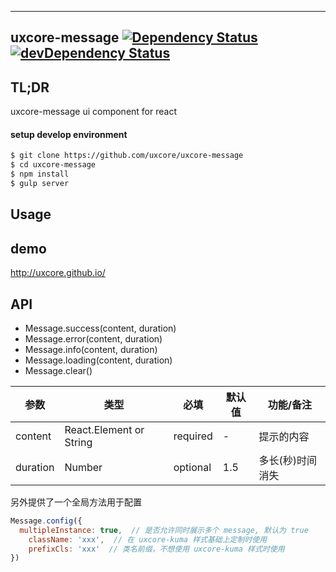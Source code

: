 ---

## uxcore-message [![Dependency Status](http://img.shields.io/david/uxcore/uxcore-message.svg?style=flat-square)](https://david-dm.org/uxcore/uxcore-message) [![devDependency Status](http://img.shields.io/david/dev/uxcore/uxcore-message.svg?style=flat-square)](https://david-dm.org/uxcore/uxcore-message#info=devDependencies) 

## TL;DR

uxcore-message ui component for react

#### setup develop environment

```sh
$ git clone https://github.com/uxcore/uxcore-message
$ cd uxcore-message
$ npm install
$ gulp server
```

## Usage

## demo
http://uxcore.github.io/

## API

* Message.success(content, duration)
* Message.error(content, duration)
* Message.info(content, duration)
* Message.loading(content, duration)
* Message.clear()

| 参数 | 类型 | 必填 | 默认值 | 功能/备注 |
|---|---|---|---|---|
|content|React.Element or String|required|-|提示的内容|
|duration|Number|optional|1.5|多长(秒)时间消失|

另外提供了一个全局方法用于配置 

```js
Message.config({
  multipleInstance: true,  // 是否允许同时展示多个 message, 默认为 true
	className: 'xxx',  // 在 uxcore-kuma 样式基础上定制时使用
	prefixCls: 'xxx'  // 类名前缀，不想使用 uxcore-kuma 样式时使用
})
```






